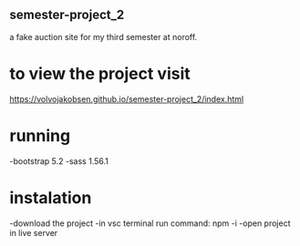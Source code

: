 ## semester-project_2

a fake auction site for my third semester at noroff.

# to view the project visit

https://volvojakobsen.github.io/semester-project_2/index.html

# running

-bootstrap 5.2
-sass 1.56.1

# instalation

-download the project
-in vsc terminal run command: npm -i
-open project in live server
